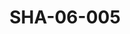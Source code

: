 ---
pid: SHA-06-005
title: SHA-06-005
language: ar
original_label: 
rights: شرحبيل احمد
location_of_original: شرحبيل احمد
photographer_or_studio: 
scanned_from: photograph 8.8 by 12.6
_date: 1980s
location: الخرطوم
description: 'حامد عثمان '
additional_notes: 
permission_display: 'yes'
on_server: 'no'
on_website: 'no'
permalink: /photopages/ar/SHA-06-005.html
layout: photo-page
---
